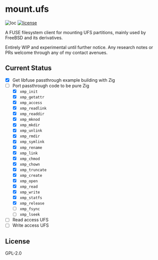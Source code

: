 # mount.ufs
![loc](https://sloc.xyz/github/nektro/mount.ufs)
[![license](https://img.shields.io/github/license/nektro/mount.ufs.svg)](https://github.com/nektro/mount.ufs/blob/master/LICENSE)

A FUSE filesystem client for mounting UFS partitions, mainly used by FreeBSD and its derivatives.

Entirely WIP and experimental until further notice. Any research notes or PRs welcome through any of my contact avenues.

## Current Status
- [x] Get libfuse passthrough example building with Zig
- [ ] Port passthrough code to be pure Zig
    - [x] `xmp_init`
    - [x] `xmp_getattr`
    - [x] `xmp_access`
    - [x] `xmp_readlink`
    - [x] `xmp_readdir`
    - [x] `xmp_mknod`
    - [x] `xmp_mkdir`
    - [x] `xmp_unlink`
    - [x] `xmp_rmdir`
    - [x] `xmp_symlink`
    - [x] `xmp_rename`
    - [x] `xmp_link`
    - [x] `xmp_chmod`
    - [x] `xmp_chown`
    - [x] `xmp_truncate`
    - [x] `xmp_create`
    - [x] `xmp_open`
    - [x] `xmp_read`
    - [x] `xmp_write`
    - [x] `xmp_statfs`
    - [x] `xmp_release`
    - [ ] `xmp_fsync`
    - [ ] `xmp_lseek`
- [ ] Read access UFS
- [ ] Write access UFS

## License
GPL-2.0
